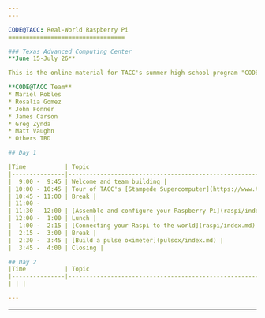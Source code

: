 ```yaml
---
---

CODE@TACC: Real-World Raspberry Pi
=================================

### Texas Advanced Computing Center
**June 15-July 26**

This is the online material for TACC's summer high school program "CODE@TACC" in which students will build a Linux computer then learn how to connect it to the world and create their own inventions.

**CODE@TACC Team**
* Mariel Robles
* Rosalia Gomez
* John Fonner
* James Carson
* Greg Zynda
* Matt Vaughn
* Others TBD

## Day 1

|Time           | Topic                                                        |
|---------------|--------------------------------------------------------------|
|  9:00 -  9:45 | Welcome and team building |
| 10:00 - 10:45 | Tour of TACC's [Stampede Supercomputer](https://www.tacc.utexas.edu/stampede/) |
| 10:45 - 11:00 | Break |
| 11:00 -
| 11:30 - 12:00 | [Assemble and configure your Raspberry Pi](raspi/index.md) |
| 12:00 -  1:00 | Lunch |
|  1:00 -  2:15 | [Connecting your Raspi to the world](raspi/index.md) |
|  2:15 -  3:00 | Break |
|  2:30 -  3:45 | [Build a pulse oximeter](pulsox/index.md) |
|  3:45 -  4:00 | Closing |

## Day 2
|Time           | Topic                                                        |
|---------------|--------------------------------------------------------------|
| | |

---
```

---
